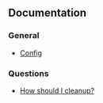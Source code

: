 ## Documentation

### General

- [Config](./config.md)

### Questions
- [How should I cleanup?](./cleanup.md)
